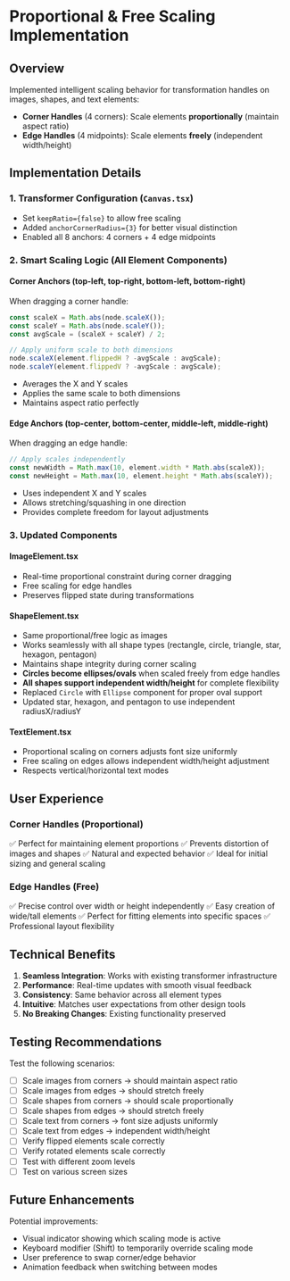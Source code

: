 # Proportional & Free Scaling Implementation

## Overview
Implemented intelligent scaling behavior for transformation handles on images, shapes, and text elements:

- **Corner Handles** (4 corners): Scale elements **proportionally** (maintain aspect ratio)
- **Edge Handles** (4 midpoints): Scale elements **freely** (independent width/height)

## Implementation Details

### 1. Transformer Configuration (`Canvas.tsx`)
- Set `keepRatio={false}` to allow free scaling
- Added `anchorCornerRadius={3}` for better visual distinction
- Enabled all 8 anchors: 4 corners + 4 edge midpoints

### 2. Smart Scaling Logic (All Element Components)

#### **Corner Anchors** (top-left, top-right, bottom-left, bottom-right)
When dragging a corner handle:
```typescript
const scaleX = Math.abs(node.scaleX());
const scaleY = Math.abs(node.scaleY());
const avgScale = (scaleX + scaleY) / 2;

// Apply uniform scale to both dimensions
node.scaleX(element.flippedH ? -avgScale : avgScale);
node.scaleY(element.flippedV ? -avgScale : avgScale);
```
- Averages the X and Y scales
- Applies the same scale to both dimensions
- Maintains aspect ratio perfectly

#### **Edge Anchors** (top-center, bottom-center, middle-left, middle-right)
When dragging an edge handle:
```typescript
// Apply scales independently
const newWidth = Math.max(10, element.width * Math.abs(scaleX));
const newHeight = Math.max(10, element.height * Math.abs(scaleY));
```
- Uses independent X and Y scales
- Allows stretching/squashing in one direction
- Provides complete freedom for layout adjustments

### 3. Updated Components

#### ImageElement.tsx
- Real-time proportional constraint during corner dragging
- Free scaling for edge handles
- Preserves flipped state during transformations

#### ShapeElement.tsx
- Same proportional/free logic as images
- Works seamlessly with all shape types (rectangle, circle, triangle, star, hexagon, pentagon)
- Maintains shape integrity during corner scaling
- **Circles become ellipses/ovals** when scaled freely from edge handles
- **All shapes support independent width/height** for complete flexibility
- Replaced `Circle` with `Ellipse` component for proper oval support
- Updated star, hexagon, and pentagon to use independent radiusX/radiusY

#### TextElement.tsx
- Proportional scaling on corners adjusts font size uniformly
- Free scaling on edges allows independent width/height adjustment
- Respects vertical/horizontal text modes

## User Experience

### Corner Handles (Proportional)
✅ Perfect for maintaining element proportions
✅ Prevents distortion of images and shapes
✅ Natural and expected behavior
✅ Ideal for initial sizing and general scaling

### Edge Handles (Free)
✅ Precise control over width or height independently
✅ Easy creation of wide/tall elements
✅ Perfect for fitting elements into specific spaces
✅ Professional layout flexibility

## Technical Benefits

1. **Seamless Integration**: Works with existing transformer infrastructure
2. **Performance**: Real-time updates with smooth visual feedback
3. **Consistency**: Same behavior across all element types
4. **Intuitive**: Matches user expectations from other design tools
5. **No Breaking Changes**: Existing functionality preserved

## Testing Recommendations

Test the following scenarios:
- [ ] Scale images from corners → should maintain aspect ratio
- [ ] Scale images from edges → should stretch freely
- [ ] Scale shapes from corners → should scale proportionally
- [ ] Scale shapes from edges → should stretch freely
- [ ] Scale text from corners → font size adjusts uniformly
- [ ] Scale text from edges → independent width/height
- [ ] Verify flipped elements scale correctly
- [ ] Verify rotated elements scale correctly
- [ ] Test with different zoom levels
- [ ] Test on various screen sizes

## Future Enhancements

Potential improvements:
- Visual indicator showing which scaling mode is active
- Keyboard modifier (Shift) to temporarily override scaling mode
- User preference to swap corner/edge behavior
- Animation feedback when switching between modes
